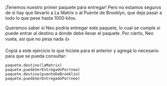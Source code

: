 ¡Tenemos nuestro primer paquete para entregar! Pero no estamos seguros de si hay que llevarlo a La Matrix o al Puente de Brooklyn, que deja pasar a todo lo que pese hasta 1000 kilos.

Queremos saber si Neo podría entregar este paquete, lo cual se cumple si puede entrar al destino a donde debe llevar el paquete. Por cierto, Neo vuela, así que no pesa nada :+1:

Copiá a este ejercicio lo que hiciste para el anterior y agregá lo necesario para que se pueda consultar:

```wollok
paquete.destino(laMatrix)
paquete.puedeSerEntregadoPor(neo)
paquete.destino(puenteDeBrooklin)
paquete.puedeSerEntregadoPor(neo)
```